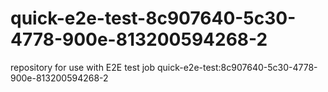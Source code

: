 # quick-e2e-test-8c907640-5c30-4778-900e-813200594268-2
repository for use with E2E test job quick-e2e-test:8c907640-5c30-4778-900e-813200594268-2
